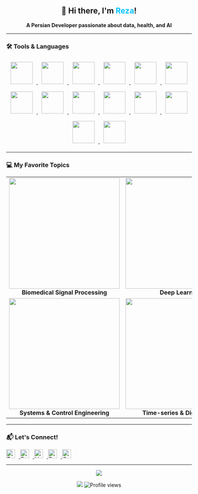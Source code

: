 <!-- Greeting Section -->
<h2 align="center">👋 Hi there, I'm <span style="color:#00c4ff">Reza</span>!</h2>
<p align="center"><strong>A Persian Developer passionate about data, health, and AI</strong></p>

<hr/>

<!-- Tools & Languages -->
<h3>🛠 Tools & Languages</h3>

<p align="center">
  <!-- Use a consistent height for all logos -->
  <a href="https://www.python.org/" target="_blank">
    <img src="https://user-images.githubusercontent.com/44175575/188786451-c46a7918-61c7-46ca-b3ac-deb443264b0b.png" style="height:60px; margin: 10px;">
  </a>
  <a href="https://www.tensorflow.org/" target="_blank">
    <img src="https://user-images.githubusercontent.com/44175575/188788859-cd7c3780-b267-411a-bb99-dc201ab13859.png" style="height:60px; margin: 10px;">
  </a>
  <a href="https://scipy.org/" target="_blank">
    <img src="https://user-images.githubusercontent.com/44175575/188789075-913b3b1d-9a4e-433a-8ff3-f18b5b617aa5.jpeg" style="height:60px; margin: 10px;">
  </a>
  <a href="https://www.mathworks.com/products/matlab.html" target="_blank">
    <img src="https://img.icons8.com/nolan/2x/matlab.png" style="height:60px; margin: 10px;">
  </a>
  <a href="https://github.com/" target="_blank">
    <img src="https://img.icons8.com/ios-glyphs/2x/github-2.png" style="height:60px; margin: 10px;">
  </a>
  <a href="https://www.r-project.org/" target="_blank">
    <img src="https://www.vectorlogo.zone/logos/r-project/r-project-icon.svg" style="height:60px; margin: 10px;">
  </a>
  <a href="https://go.dominodatalab.com/" target="_blank">
    <img src="https://user-images.githubusercontent.com/44175575/188786148-f086ed82-1c8a-43c5-b378-160eff5f15ed.png" style="height:60px; margin: 10px;">
  </a>
  <a href="https://code.visualstudio.com/" target="_blank">
    <img src="https://user-images.githubusercontent.com/44175575/188786627-b716111f-60a2-4e47-bb22-742314c6ba4c.png" style="height:60px; margin: 10px;">
  </a>
  <a href="https://www.pymc.io/welcome.html" target="_blank">
    <img src="https://user-images.githubusercontent.com/44175575/188789288-9217ad05-cc78-4428-87d5-6614af09d6d3.png" style="height:60px; margin: 10px;">
  </a>
  <a href="https://scikit-learn.org/stable/" target="_blank">
    <img src="https://upload.wikimedia.org/wikipedia/commons/0/05/Scikit_learn_logo_small.svg" style="height:60px; margin: 10px;">
  </a>
  <a href="https://keras.io/" target="_blank">
    <img src="https://user-images.githubusercontent.com/44175575/189015798-9b1006d6-3b42-4b67-91eb-633989bbd02c.png" style="height:60px; margin: 10px;">
  </a>
  <a href="https://git-scm.com/" target="_blank">
    <img src="https://user-images.githubusercontent.com/44175575/189019524-da3f55d6-1f4c-4fae-a692-c9c3b9030a8c.png" style="height:60px; margin: 10px;">
  </a>
  <a href="https://www.jetbrains.com/pycharm/" target="_blank">
    <img src="https://user-images.githubusercontent.com/44175575/188792448-938f2d7d-ad4b-4081-988f-4034b8c3860c.png" style="height:60px; margin: 10px;">
  </a>
  <a href="https://studio.azureml.net/" target="_blank">
    <img src="https://user-images.githubusercontent.com/44175575/189033100-b1264abe-c3c9-47ec-aec6-2ec009ad03fe.png" style="height:60px; margin: 10px;">
  </a>
</p>

<hr/>

<!-- Favorite Topics -->
<h3>💻 My Favorite Topics</h3>

<table>
  <tr>
    <td align="center"><img src="https://user-images.githubusercontent.com/44175575/188337231-186122cd-f92c-4c45-929b-2e11fb97c022.gif" width="300"/><br><strong>Biomedical Signal Processing</strong></td>
    <td align="center"><img src="https://user-images.githubusercontent.com/44175575/188337418-7575d9de-7aed-4a42-a7d1-2c2dd8c45a8c.png" width="300"/><br><strong>Deep Learning</strong></td>
    <td align="center"><img src="https://user-images.githubusercontent.com/44175575/188338016-50be69e6-c95b-4f86-a5c9-da025320da6d.png" width="300"/><br><strong>Wristband Biosignals</strong></td>
  </tr>
  <tr>
    <td align="center"><img src="https://user-images.githubusercontent.com/44175575/188770557-3e18f0cc-ca96-4bf6-9e20-e883f8cd65bc.png" width="300"/><br><strong>Systems & Control Engineering</strong></td>
    <td align="center"><img src="https://user-images.githubusercontent.com/44175575/188338160-e6c408c3-458d-48a6-b106-40e6100cfe82.png" width="300"/><br><strong>Time-series & Digital Twin</strong></td>
    <td align="center"><img src="https://user-images.githubusercontent.com/44175575/188338439-9460c106-fed6-4e11-bfca-53644e469d99.png" width="300"/><br><strong>Machine Learning & Data Science</strong></td>
  </tr>
</table>

<hr/>

<!-- Contact -->
<h3>📬 Let's Connect!</h3>

<p align="left">
  <a href="https://twitter.com/Mohamma48525561" target="_blank">
    <img src="https://cdn.jsdelivr.net/npm/simple-icons@3.0.1/icons/twitter.svg" height="24" alt="Twitter" style="margin-right: 10px;" />
  </a>
  <a href="https://www.facebook.com/profile.php?id=100061144194537" target="_blank">
    <img src="https://cdn.jsdelivr.net/npm/simple-icons@3.0.1/icons/facebook.svg" height="24" alt="Facebook" style="margin-right: 10px;" />
  </a>
  <a href="https://www.linkedin.com/in/mohammad-reza-askari-b61262a4/" target="_blank">
    <img src="https://user-images.githubusercontent.com/44175575/189038849-582b4a0e-23ef-411b-9839-ba1f6b864766.png" height="24" alt="LinkedIn" style="margin-right: 10px;" />
  </a>
  <a href="https://www.researchgate.net/profile/Mohammad-Reza-Askari" target="_blank">
    <img src="https://user-images.githubusercontent.com/44175575/189039752-dfe60c71-8e3d-4585-aee6-4a63b327848f.png" height="24" alt="ResearchGate" style="margin-right: 10px;" />
  </a>
  <a href="https://scholar.google.com/citations?user=njl6K6VfGlAC&hl=en" target="_blank">
    <img src="https://user-images.githubusercontent.com/44175575/189040317-726a38f1-8af0-46ef-9b9e-07dc8fe41bb6.jpg" height="24" alt="Google Scholar" style="margin-right: 10px;" />
  </a>
</p>


<hr/>

<!-- GitHub Stats -->
<p align="center">
  <img src="https://github-readme-stats.vercel.app/api?username=rezaaskary&show_icons=true&title_color=00ffff&text_color=33ff33&bg_color=333333&icon_color=ffff4d" />
</p>

<p align="center">
  <img src="https://img.shields.io/badge/dynamic/json?color=brightgreen&label=followers&query=followers&url=https%3A%2F%2Fapi.github.com%2Fusers%2Frezaaskary" />
  <img src="https://komarev.com/ghpvc/?username=rezaaskary" alt="Profile views" />
</p>
